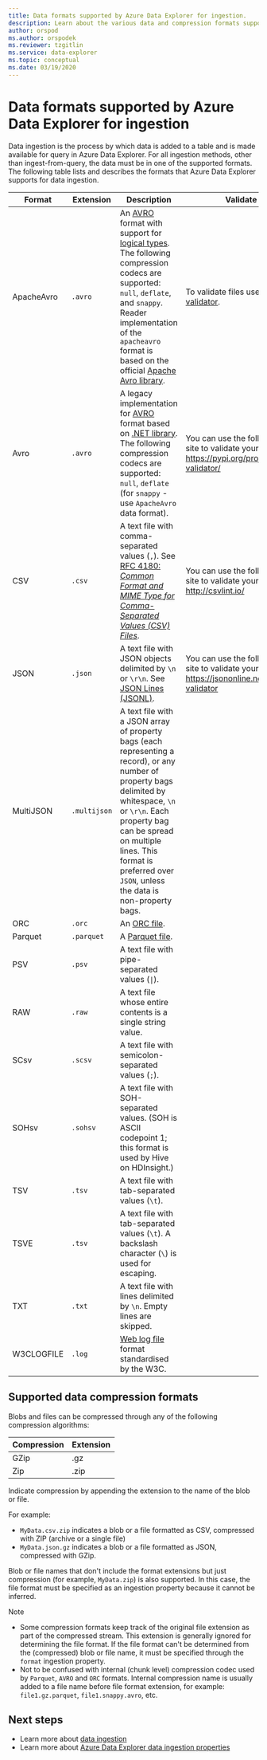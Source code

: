 ```yaml
---
title: Data formats supported by Azure Data Explorer for ingestion.
description: Learn about the various data and compression formats supported by Azure Data Explorer for ingestion.
author: orspod
ms.author: orspodek
ms.reviewer: tzgitlin
ms.service: data-explorer
ms.topic: conceptual
ms.date: 03/19/2020
---
```


# Data formats supported by Azure Data Explorer for ingestion

Data ingestion is the process by which data is added to a table and is made available for query in Azure Data Explorer. For all ingestion methods, other than ingest-from-query, the data must be in one of the supported formats. The following table lists and describes the formats that Azure Data Explorer supports for data ingestion.

|Format   |Extension   |Description|Validate |
|---------|------------|-----------|-----------|
|ApacheAvro|`.avro`    |An [AVRO](https://avro.apache.org/docs/current/) format with support for [logical types](https://avro.apache.org/docs/current/spec.html#Logical+Types). The following compression codecs are supported: `null`, `deflate`, and `snappy`. Reader implementation of the `apacheavro` format is based on the official [Apache Avro library](https://github.com/apache/avro).| To validate files use the [avro validator](https://pypi.org/project/avro-validator). |
|Avro     |`.avro`     |A legacy implementation for [AVRO](https://avro.apache.org/docs/current/) format based on [.NET library](https://www.nuget.org/packages/Microsoft.Hadoop.Avro). The following compression codecs are supported: `null`, `deflate` (for `snappy` - use `ApacheAvro` data format).|You can use the following site to validate your files: https://pypi.org/project/avro-validator/|
|CSV      |`.csv`      |A text file with comma-separated values (`,`). See [RFC 4180: _Common Format and MIME Type for Comma-Separated Values (CSV) Files_](https://www.ietf.org/rfc/rfc4180.txt).|You can use the following site to validate your files: http://csvlint.io/ |
|JSON     |`.json`     |A text file with JSON objects delimited by `\n` or `\r\n`. See [JSON Lines (JSONL)](http://jsonlines.org/).|You can use the following site to validate your files: https://jsononline.net/json-validator |
|MultiJSON|`.multijson`|A text file with a JSON array of property bags (each representing a record), or any number of property bags delimited by whitespace, `\n` or `\r\n`. Each property bag can be spread on multiple lines. This format is preferred over `JSON`, unless the data is non-property bags.| |
|ORC      |`.orc`      |An [ORC file](https://en.wikipedia.org/wiki/Apache_ORC).| |
|Parquet  |`.parquet`  |A [Parquet file](https://en.wikipedia.org/wiki/Apache_Parquet). | |
|PSV      |`.psv`      |A text file with pipe-separated values (<code>&#124;</code>).| |
|RAW      |`.raw`      |A text file whose entire contents is a single string value.| |
|SCsv     |`.scsv`     |A text file with semicolon-separated values (`;`).| |
|SOHsv    |`.sohsv`    |A text file with SOH-separated values. (SOH is ASCII codepoint 1; this format is used by Hive on HDInsight.)| |
|TSV      |`.tsv`      |A text file with tab-separated values (`\t`).| |
|TSVE     |`.tsv`      |A text file with tab-separated values (`\t`). A backslash character (`\`) is used for escaping.| |
|TXT      |`.txt`      |A text file with lines delimited by `\n`. Empty lines are skipped.| |
|W3CLOGFILE |`.log`    |[Web log file](https://www.w3.org/TR/WD-logfile.html) format standardised by the W3C.| |


## Supported data compression formats

Blobs and files can be compressed through any of the following compression algorithms:

|Compression|Extension|
|-----------|---------|
|GZip       |.gz      |
|Zip        |.zip     |

Indicate compression by appending the extension to the name of the blob or file.

For example:
* `MyData.csv.zip` indicates a blob or a file formatted as CSV, compressed with ZIP (archive or a single file)
* `MyData.json.gz` indicates a blob or a file formatted as JSON, compressed with GZip.

Blob or file names that don't include the format extensions but just compression (for example, `MyData.zip`) is also supported. In this case, the file format
must be specified as an ingestion property because it cannot be inferred.

> [!NOTE]
> * Some compression formats keep track of the original file extension as part of the compressed stream. This extension is generally ignored for determining the file format. If the file format can't be determined from the (compressed) blob or file name, it must be specified through the `format` ingestion property.
> * Not to be confused with internal (chunk level) compression codec used by `Parquet`, `AVRO` and `ORC` formats. Internal compression name is usually added to a file name before file format extension, for example: `file1.gz.parquet`, `file1.snappy.avro`, etc.

## Next steps

* Learn more about [data ingestion](ingest-data-overview.md)
* Learn more about [Azure Data Explorer data ingestion properties](ingestion-properties.md)
